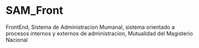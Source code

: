 # SAM_Front
FrontEnd, Sistema de Administracion Mumanal, sistema orientado a procesos internos y externos de administracion, Mutualidad del Magisterio Nacional
